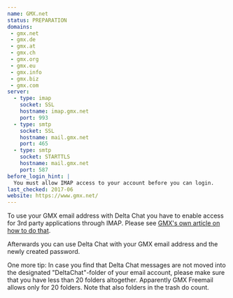 ```yaml
---
name: GMX.net
status: PREPARATION
domains:
 - gmx.net
 - gmx.de
 - gmx.at
 - gmx.ch
 - gmx.org
 - gmx.eu
 - gmx.info
 - gmx.biz
 - gmx.com
server:
  - type: imap
    socket: SSL
    hostname: imap.gmx.net
    port: 993
  - type: smtp
    socket: SSL
    hostname: mail.gmx.net
    port: 465
  - type: smtp
    socket: STARTTLS
    hostname: mail.gmx.net
    port: 587
before_login_hint: |
  You must allow IMAP access to your account before you can login.
last_checked: 2017-06
website: https://www.gmx.net/
---
```


To use your GMX email address with Delta Chat you have to enable access for 3rd party applications through IMAP. Please see [GMX's own article on how to do that](https://support.gmx.com/pop-imap/toggle.html).

Afterwards you can use Delta Chat with your GMX email address and the newly created password.

One more tip: In case you find that Delta Chat messages are not moved into the designated "DeltaChat"-folder of your email account, please make sure that you have less than 20 folders altogether. Apparently GMX Freemail allows only for 20 folders. Note that also folders in the trash do count.

